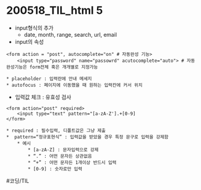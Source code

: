 # 200518_TIL_html 5 
* input형식의 추가
	* date, month, range, search, url, email
* input의 속성
```
<form action = "post", autocomplete="on" # 자동완성 기능>
	<input type="password" name="passowrd" acutocomplete="auto"> # 자동완성기능은 form전체 혹은 개개별로 지정가능 
```
	* placeholder : 입력란에 안내 메세지 
	* autofocus : 페이지에 이동했을 때 원하는 입력칸에 커서 위치
* 입력값 체크 : 유효성 검사
```
<form action="post" required>
	<input type="text" pattern="[a-zA-Z'].+[0-9]
</form> 
```
	* required : 필수입력, 디폴트값은 그냥 제출
	*  pattern=“정규표현식” : 입력값을 받았을 경우 특정 문구로 입력을 강제함
		* 예시
			* [a-zA-Z] : 문자입력으로 강제
			* “.” : 어떤 문자든 상관없음
			* “+” : 어떤 문자든 1개이상 반드시 입력
			* [0-9] : 숫자로만 입력

#코딩/TIL